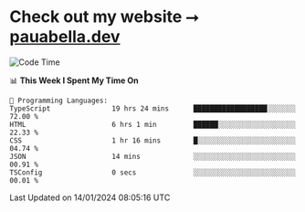 # Check out my website ⭢ [pauabella.dev](https://pauabella.dev)

<!--START_SECTION:waka-->
![Code Time](http://img.shields.io/badge/Code%20Time-2%2C853%20hrs%2027%20mins-blue)

📊 **This Week I Spent My Time On** 

```text
💬 Programming Languages: 
TypeScript               19 hrs 24 mins      ██████████████████░░░░░░░   72.00 % 
HTML                     6 hrs 1 min         ██████░░░░░░░░░░░░░░░░░░░   22.33 % 
CSS                      1 hr 16 mins        █░░░░░░░░░░░░░░░░░░░░░░░░   04.74 % 
JSON                     14 mins             ░░░░░░░░░░░░░░░░░░░░░░░░░   00.91 % 
TSConfig                 0 secs              ░░░░░░░░░░░░░░░░░░░░░░░░░   00.01 % 
```


 Last Updated on 14/01/2024 08:05:16 UTC
<!--END_SECTION:waka-->
